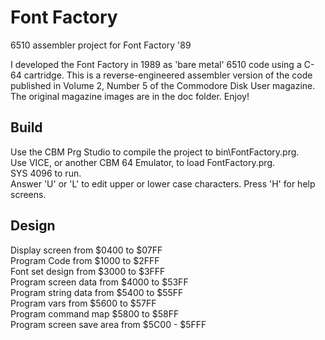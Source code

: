 # Font Factory
6510 assembler project for Font Factory '89

I developed the Font Factory in 1989 as 'bare metal' 6510 code using a C-64 cartridge. This is a reverse-engineered assembler version of the code published in Volume 2, Number 5 of the Commodore Disk User magazine. The original magazine images are in the doc folder. Enjoy!

## Build
Use the CBM Prg Studio to compile the project to bin\FontFactory.prg.\
Use VICE, or another CBM 64 Emulator, to load FontFactory.prg.\
SYS 4096 to run.\
Answer 'U' or 'L' to edit upper or lower case characters. Press 'H' for help screens.

## Design
Display screen from $0400 to $07FF\
Program Code from $1000 to $2FFF\
Font set design from $3000 to $3FFF\
Program screen data from $4000 to $53FF\
Program string data from $5400 to $55FF\
Program vars from $5600 to $57FF\
Program command map $5800 to $58FF\
Program screen save area from $5C00 - $5FFF
